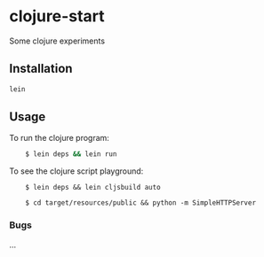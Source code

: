 # clojure-start

Some clojure experiments

## Installation

```zsh
lein
```

## Usage

To run the clojure program:

```zsh
    $ lein deps && lein run
```

To see the clojure script playground:

```shell
    $ lein deps && lein cljsbuild auto
```

```shell
    $ cd target/resources/public && python -m SimpleHTTPServer
```


### Bugs

...
